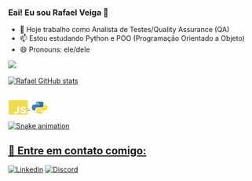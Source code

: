 ### Eai! Eu sou Rafael Veiga 👋

- 🔭 Hoje trabalho como Analista de Testes/Quality Assurance (QA)
- 📫 Estou estudando Python e POO (Programação Orientado a Objeto)
- 😄 Pronouns: ele/dele

<div>
  <a href="https://github.com/rveiga99">
  <img height="220em" src="https://github-readme-stats.vercel.app/api/top-langs/?username=rveiga99&layout=compact&langs_count=7&theme=dark"/>
</div>

![Rafael GitHub stats](https://github-readme-stats.vercel.app/api?username=rveiga99&show_icons=true&theme=dark)

<div style="display: inline_block"><br>
  <img align="center" alt="Rafael-Js" height="30" width="40" src="https://raw.githubusercontent.com/devicons/devicon/master/icons/javascript/javascript-plain.svg">
  <img align="center" alt="Rafael-Python" height="30" width="40" src="https://raw.githubusercontent.com/devicons/devicon/master/icons/python/python-original.svg">
</div>
  
![Snake animation](https://github.com/rveiga99/blob/output/github-contribution-grid-snake.svg)

## 📲 Entre em contato comigo:

[![Linkedin](https://img.shields.io/badge/LinkedIn-0077B5?style=for-the-badge&logo=linkedin&logoColor=white)](https://www.linkedin.com/in/rafael-paiva-veiga)
[![Discord](https://img.shields.io/badge/Discord-7289DA?style=for-the-badge&logo=discord&logoColor=white)](https://discord.com/channels/@R.Veiga)
